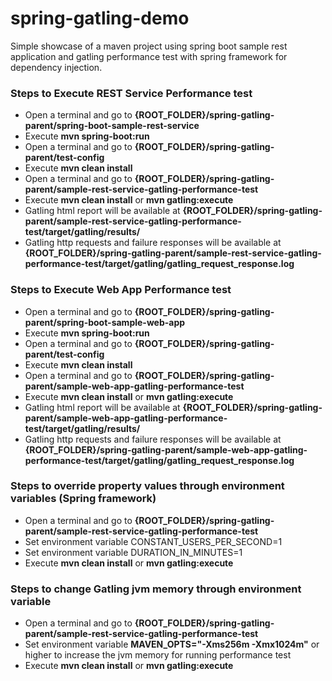 spring-gatling-demo
=========================

Simple showcase of a maven project using spring boot sample rest application and gatling performance test with spring framework for dependency injection.

### Steps to Execute REST Service Performance test

* Open a terminal and go to **{ROOT_FOLDER}/spring-gatling-parent/spring-boot-sample-rest-service**
* Execute **mvn spring-boot:run**
* Open a terminal and go to **{ROOT_FOLDER}/spring-gatling-parent/test-config**
* Execute **mvn clean install**
* Open a terminal and go to **{ROOT_FOLDER}/spring-gatling-parent/sample-rest-service-gatling-performance-test**
* Execute **mvn clean install** or **mvn gatling:execute**
* Gatling html report will be available at **{ROOT_FOLDER}/spring-gatling-parent/sample-rest-service-gatling-performance-test/target/gatling/results/**
* Gatling http requests and failure responses will be available at **{ROOT_FOLDER}/spring-gatling-parent/sample-rest-service-gatling-performance-test/target/gatling/gatling_request_response.log**

### Steps to Execute Web App Performance test

* Open a terminal and go to **{ROOT_FOLDER}/spring-gatling-parent/spring-boot-sample-web-app**
* Execute **mvn spring-boot:run**
* Open a terminal and go to **{ROOT_FOLDER}/spring-gatling-parent/test-config**
* Execute **mvn clean install**
* Open a terminal and go to **{ROOT_FOLDER}/spring-gatling-parent/sample-web-app-gatling-performance-test**
* Execute **mvn clean install** or **mvn gatling:execute**
* Gatling html report will be available at **{ROOT_FOLDER}/spring-gatling-parent/sample-web-app-gatling-performance-test/target/gatling/results/**
* Gatling http requests and failure responses will be available at **{ROOT_FOLDER}/spring-gatling-parent/sample-web-app-gatling-performance-test/target/gatling/gatling_request_response.log**

### Steps to override property values through environment variables (Spring framework)

* Open a terminal and go to **{ROOT_FOLDER}/spring-gatling-parent/sample-rest-service-gatling-performance-test**
* Set environment variable CONSTANT_USERS_PER_SECOND=1
* Set environment variable DURATION_IN_MINUTES=1
* Execute **mvn clean install** or **mvn gatling:execute**

### Steps to change Gatling jvm memory through environment variable

* Open a terminal and go to **{ROOT_FOLDER}/spring-gatling-parent/sample-rest-service-gatling-performance-test**
* Set environment variable **MAVEN_OPTS="-Xms256m -Xmx1024m"** or higher to increase the jvm memory for running performance test
* Execute **mvn clean install** or **mvn gatling:execute**

